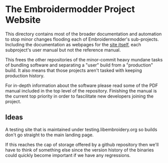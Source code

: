 # The Embroidermodder Project Website

This directory contains most of the broader documentation and automation to
stop minor changes flooding each of Embroidermodder's sub-projects. Including
the documentation as webpages for the
[site itself](https://www.libembroidery.org), each subproject's user manual but
not the reference manual.

This frees the other repositories of the minor-commit heavy mundane tasks of
bundling software and separating a "user" build from a "production" build. It
also means that those projects aren't tasked with keeping production history.

For in-depth information about the software please read some of the PDF manual
included in the top level of the repository. Finishing the manual is the current
top priority in order to fascilitate new developers joining the project.

## Ideas

A testing site that is maintained under testing.libembroidery.org so builds
don't go straight to the main landing page.

If this reaches the cap of storage offered by a github repository then we'll
have to think of something else since the version history of the binaries could
quickly become important if we have any regressions.
